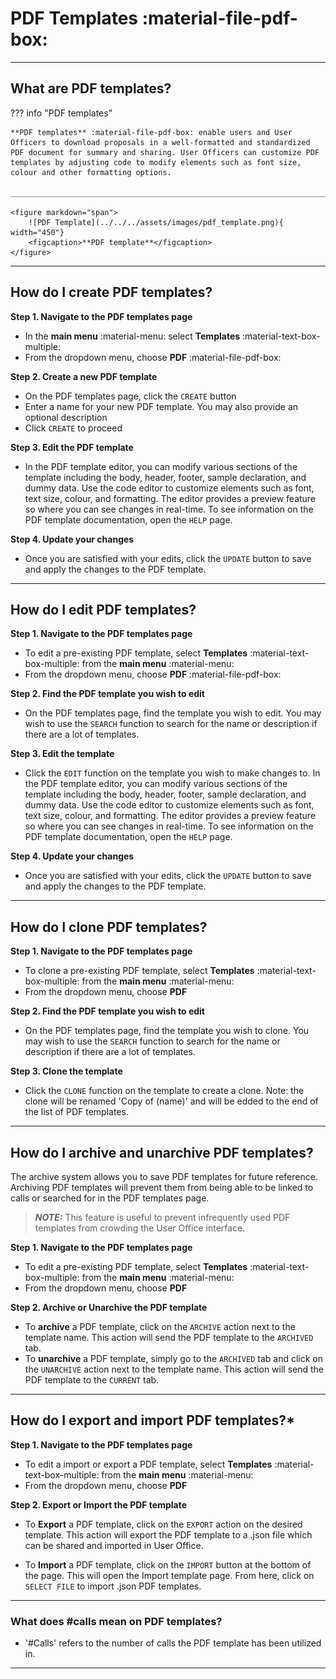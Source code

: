 # PDF Templates :material-file-pdf-box:

_________________________________________________________________________________________________________

## What are PDF templates?
??? info "PDF templates" 

    **PDF templates** :material-file-pdf-box: enable users and User Officers to download proposals in a well-formatted and standardized PDF document for summary and sharing. User Officers can customize PDF templates by adjusting code to modify elements such as font size, colour and other formatting options.

    ______________________________________________________________________________________

    <figure markdown="span">  
        ![PDF Template](../../../assets/images/pdf_template.png){ width="450"}
        <figcaption>**PDF template**</figcaption>
    </figure>

_________________________________________________________________________________________________________

## How do I create PDF templates?

**Step 1. Navigate to the PDF templates page**

* In the **main menu** :material-menu: select **Templates** :material-text-box-multiple:
* From the dropdown menu, choose **PDF** :material-file-pdf-box:

**Step 2. Create a new PDF template**

* On the PDF templates page, click the `CREATE` button
* Enter a name for your new PDF template. You may also provide an optional description
* Click `CREATE` to proceed

**Step 3. Edit the PDF template**

* In the PDF template editor, you can modify various sections of the template including the body, header, footer, sample declaration, and dummy data. Use the code editor to customize elements such as font, text size, colour, and formatting. The editor provides a preview feature so where you can see changes in real-time. To see information on the PDF template documentation, open the `HELP` page.

**Step 4. Update your changes**

* Once you are satisfied with your edits, click the `UPDATE` button to save and apply the changes to the PDF template.

_________________________________________________________________________________________________________

## How do I edit PDF templates?

**Step 1. Navigate to the PDF templates page**

* To edit a pre-existing PDF template, select **Templates** :material-text-box-multiple: from the **main menu** :material-menu:
* From the dropdown menu, choose **PDF** :material-file-pdf-box:

**Step 2. Find the PDF template you wish to edit**

* On the PDF templates page, find the template you wish to edit. You may wish to use the `SEARCH` function to search for the name or description if there are a lot of templates.

**Step 3. Edit the template**

* Click the `EDIT` function on the template you wish to make changes to. In the PDF template editor, you can modify various sections of the template including the body, header, footer, sample declaration, and dummy data. Use the code editor to customize elements such as font, text size, colour, and formatting. The editor provides a preview feature so where you can see changes in real-time. To see information on the PDF template documentation, open the `HELP` page.

**Step 4. Update your changes**

* Once you are satisfied with your edits, click the `UPDATE` button to save and apply the changes to the PDF template.

_________________________________________________________________________________________________________

## How do I clone PDF templates?

**Step 1. Navigate to the PDF templates page**

* To clone a pre-existing PDF template, select **Templates** :material-text-box-multiple: from the **main menu** :material-menu:
* From the dropdown menu, choose **PDF** 

**Step 2. Find the PDF template you wish to edit**

* On the PDF templates page, find the template you wish to clone. You may wish to use the `SEARCH` function to search for the name or description if there are a lot of templates.

**Step 3. Clone the template**

* Click the `CLONE` function on the template to create a clone. Note: the clone will be renamed 'Copy of (name)' and will be edded to the end of the list of PDF templates.

_________________________________________________________________________________________________________

## How do I archive and unarchive PDF templates?

The archive system allows you to save PDF templates for future reference. Archiving PDF templates will prevent them from being able to be linked to calls or searched for in the PDF templates page. 

 > **_NOTE:_** This feature is useful to prevent infrequently used PDF templates from crowding the User Office interface.

**Step 1. Navigate to the PDF templates page**

* To edit a pre-existing PDF template, select **Templates** :material-text-box-multiple: from the **main menu** :material-menu:
* From the dropdown menu, choose **PDF** 

**Step 2. Archive or Unarchive the PDF template**

* To **archive** a PDF template, click on the `ARCHIVE` action next to the template name. This action will send the PDF template to the `ARCHIVED` tab.
* To **unarchive** a PDF template, simply go to the `ARCHIVED` tab and click on the `UNARCHIVE` action next to the template name. This action will send the PDF template to the `CURRENT` tab.

_________________________________________________________________________________________________________

## How do I export and import PDF templates?*

**Step 1. Navigate to the PDF templates page**

* To edit a import or export a PDF template, select **Templates** :material-text-box-multiple: from the **main menu** :material-menu:
* From the dropdown menu, choose **PDF** 

**Step 2. Export or Import the PDF template**

* To **Export** a PDF template, click on the `EXPORT` action on the desired template. This action will export the PDF template to a .json file which can be shared and imported in User Office. 

* To **Import** a PDF template, click on the `IMPORT` button at the bottom of the page. This will open the Import template page. From here, click on `SELECT FILE` to import .json PDF templates.

_________________________________________________________________________________________________________

### What does #calls mean on PDF templates?

* '#Calls' refers to the number of calls the PDF template has been utilized in.

______________________________________________________________________________________
